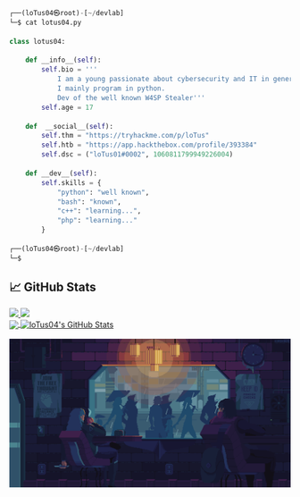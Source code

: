 ```python
┌──(loTus04㉿root)-[~/devlab]
└─$ cat lotus04.py

class lotus04:

    def __info__(self):
        self.bio = '''
            I am a young passionate about cybersecurity and IT in general.
            I mainly program in python.
            Dev of the well known W4SP Stealer'''
        self.age = 17

    def  __social__(self):
        self.thm = "https://tryhackme.com/p/loTus"
        self.htb = "https://app.hackthebox.com/profile/393384"
        self.dsc = ("loTus01#0002", 1060811799949226004)
    
    def __dev__(self):
        self.skills = {
            "python": "well known",
            "bash": "known",
            "c++": "learning...",
            "php": "learning..."
        }
        
┌──(loTus04㉿root)-[~/devlab]
└─$
```







## &#x1f4c8; GitHub Stats

<a href="https://github.com/xiaotox-devfr?tab=followers">
  <img src="https://img.shields.io/github/followers/loTus04">
</a>

<a href="https://github.com/loTus04">
   <img src="https://komarev.com/ghpvc/?username=loTus04">
</a>
</br>

<a href="https://github.com/loTus04">
  <img align="center" src="https://github-readme-stats.vercel.app/api/top-langs/?username=loTus04&title_color=ff3855&text_color=30d5c8&icon_color=ffff00&bg_color=291b29" />
</a>

<a href="https://github.com/loTus04">
  <img align="center" src="https://github-readme-stats.vercel.app/api?username=loTus04&show_icons=true&line_height=27&count_private=true&title_color=ff3855&text_color=30d5c8&icon_color=ffff00&bg_color=291b29" alt="loTus04's GitHub Stats" />
</a>
</br>
</br>
<img src="https://github.com/HawksDev/HawksDev/blob/main/SociableCleanErmine-max-1mb.gif" width="700">
